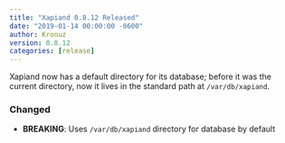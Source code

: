 ```yaml
---
title: "Xapiand 0.8.12 Released"
date: "2019-01-14 00:00:00 -0600"
author: Kronuz
version: 0.8.12
categories: [release]
---
```


Xapiand now has a default directory for its database; before it was the current
directory, now it lives in the standard path at `/var/db/xapiand`.


### Changed
- **BREAKING**: Uses `/var/db/xapiand` directory for database by default
